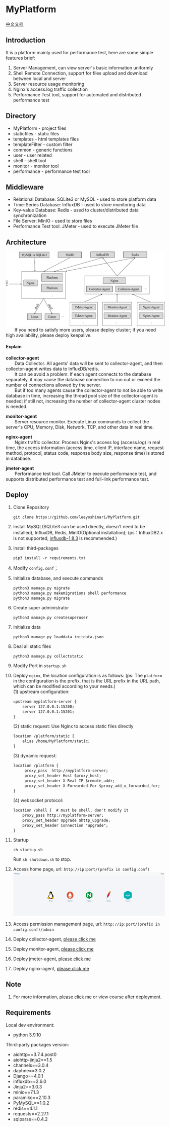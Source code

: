 # MyPlatform
[中文文档](https://github.com/leeyoshinari/MyPlatform/blob/main/templates/README_zh.md)

## Introduction
It is a platform mainly used for performance test, here are some simple features brief: <br>
1. Server Management, can view server's basic information uniformly<br>
2. Shell Remote Connection, support for files upload and download between local and server<br>
3. Server resource usage monitoring<br>
4. Nginx's access.log traffic collection<br>
5. Performance Test tool, support for automated and distributed performance test<br>

## Directory
- MyPlatform - project files
- staticfiles - static files
- templates - html templates files
- templateFilter - custom filter
- common - generic functions
- user - user related
- shell - shell tool
- monitor - monitor tool
- performance - performance test tool

## Middleware
- Relational Database: SQLite3 or MySQL - used to store platform data
- Time-Series Database: InfluxDB - used to store monitoring data
- Key-value Database: Redis - used to cluster/distributed data synchronization
- File Server: MinIO - used to store files
- Performance Test tool: JMeter - used to execute JMeter file

## Architecture
![](https://github.com/leeyoshinari/MyPlatform/blob/main/staticfiles/img/myPlarform.png)
&emsp;&emsp;If you need to satisfy more users, please deploy cluster; if you need high availability, please deploy keepalive.

#### Explain
**collector-agent**<br>
&emsp;&emsp;Data Collector. All agents' data will be sent to collector-agent, and then collector-agent writes data to InfluxDB/redis.<br>
&emsp;&emsp;It can be avoid a problem: If each agent connects to the database separately, it may cause the database connection to run out or exceed the number of connections allowed by the server. <br>
&emsp;&emsp;But if too many agents cause the collector-agent to not be able to write database in time, increasing the thread pool size of the collector-agent is needed; if still not, increasing the number of collector-agent cluster nodes is needed.

**monitor-agent**<br>
&emsp;&emsp;Server resource monitor. Execute Linux commands to collect the server's CPU, Memory, Disk, Network, TCP, and other data in real time.

**nginx-agent**<br>
&emsp;&emsp;Nginx traffic collector. Process Nginx's access log (access.log) in real time, the access information (access time, client IP, interface name, request method, protocol, status code, response body size, response time) is stored in database.

**jmeter-agent**<br>
&emsp;&emsp;Performance test tool. Call JMeter to execute performance test, and supports distributed performance test and full-link performance test.

## Deploy
1. Clone Repository
    ```shell script
    git clone https://github.com/leeyoshinari/MyPlatform.git
    ``` 

2. Install MySQL(SQLite3 can be used directly, doesn't need to be installed), InfluxDB, Redis, MinIO(Optional installation); (ps：InfluxDB2.x is not supported, [ influxdb-1.8.3](https://dl.influxdata.com/influxdb/releases/influxdb-1.8.3.x86_64.rpm ) is recommended.)

3. Install third-packages
    ```shell script
    pip3 install -r requirements.txt
    ```

4. Modify `config.conf`；

5. Initialize database, and execute commands
    ```shell script
    python3 manage.py migrate
    python3 manage.py makemigrations shell performance
    python3 manage.py migrate
    ```

6. Create super administrator
    ```shell script
    python3 manage.py createsuperuser
    ```

7. Initialize data
    ```shell script
    python3 manage.py loaddata initdata.json
    ```

8. Deal all static files
    ```shell script
    python3 manage.py collectstatic
    ```

9. Modify Port in `startup.sh`

10. Deploy `nginx`, the location configuration is as follows: (ps: The `platform` in the configuration is the prefix, that is the URL prefix in the URL path, which can be modified according to your needs.)<br>
    (1) upstream configuration:
    ```shell script
    upstream myplatform-server {
        server 127.0.0.1:15200;
        server 127.0.0.1:15201;
    }
    ```
    (2) static request: Use Nginx to access static files directly
    ```shell script
    location /platform/static {
        alias /home/MyPlatform/static;
    }
    ```
    (3) dynamic request:
    ```shell script
    location /platform {
         proxy_pass  http://myplatform-server;
         proxy_set_header Host $proxy_host;
         proxy_set_header X-Real-IP $remote_addr;
         proxy_set_header X-Forwarded-For $proxy_add_x_forwarded_for;
    }
    ```
    (4) websocket protocol:
    ```shell script
    location /shell {  # must be shell, don't modify it
        proxy_pass http://myplatform-server;
        proxy_set_header Upgrade $http_upgrade;
        proxy_set_header Connection "upgrade";
    }
    ```

11. Startup
    ```shell script
    sh startup.sh
    ```
    Run `sh shutdown.sh` to stop.

12. Access home page, url: `http://ip:port/(prefix in config.conf)`
![](https://github.com/leeyoshinari/MyPlatform/blob/main/staticfiles/img/home.JPG)

13. Access permission management page, url: `http://ip:port/(prefix in config.conf)/admin`

14. Deploy collector-agent, [please click me](https://github.com/leeyoshinari/collector_agent)

15. Deploy monitor-agent, [please click me](https://github.com/leeyoshinari/monitor_agent)

16. Deploy jmeter-agent, [please click me](https://github.com/leeyoshinari/jmeter_agent)

17. Deploy nginx-agent, [please click me](https://github.com/leeyoshinari/nginx_agent)

## Note
1. For more information, [please click me](https://github.com/leeyoshinari/MyPlatform/blob/main/templates/course_en.md) or view course after deployment.

## Requirements
Local dev environment:
- python 3.9.10

Third-party packages version:
- aiohttp==3.7.4.post0
- aiohttp-jinja2==1.5
- channels==3.0.4
- daphne==3.0.2
- Django==4.0.1
- influxdb==2.6.0
- Jinja2==3.0.3
- minio==7.1.3
- paramiko==2.10.3
- PyMySQL==1.0.2
- redis==4.1.1
- requests==2.27.1
- sqlparse==0.4.2
